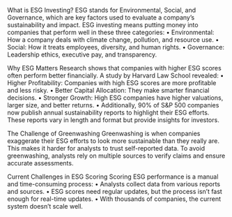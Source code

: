 What is ESG Investing?
ESG stands for Environmental, Social, and Governance, which are key factors used to evaluate a company’s sustainability and impact. ESG investing means putting money into companies that perform well in these three categories:
•	Environmental: How a company deals with climate change, pollution, and resource use.
•	Social: How it treats employees, diversity, and human rights.
•	Governance: Leadership ethics, executive pay, and transparency.

Why ESG Matters
Research shows that companies with higher ESG scores often perform better financially. A study by Harvard Law School revealed:
•	Higher Profitability: Companies with high ESG scores are more profitable and less risky.
•	Better Capital Allocation: They make smarter financial decisions.
•	Stronger Growth: High ESG companies have higher valuations, larger size, and better returns.
•	Additionally, 90% of S&P 500 companies now publish annual sustainability reports to highlight their ESG efforts. These reports vary in length and format but provide insights for investors.

The Challenge of Greenwashing
Greenwashing is when companies exaggerate their ESG efforts to look more sustainable than they really are. This makes it harder for analysts to trust self-reported data. To avoid greenwashing, analysts rely on multiple sources to verify claims and ensure accurate assessments.

Current Challenges in ESG Scoring
Scoring ESG performance is a manual and time-consuming process:
•	Analysts collect data from various reports and sources.
•	ESG scores need regular updates, but the process isn’t fast enough for real-time updates.
•	With thousands of companies, the current system doesn’t scale well.
